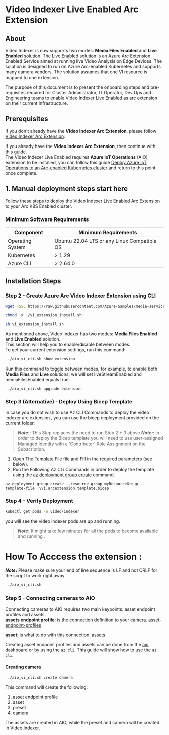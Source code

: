 # Video Indexer Live Enabled Arc Extension 

## About

Video Indexer is now supports two modes: **Media Files Enabled** and **Live Enabled** solution. The Live Enabled solution is an Azure Arc Extension Enabled Service aimed at running live Video Analysis on Edge Devices. The solution is designed to run on Azure Arc-enabled Kubernetes and supports many camera vendors. The solution assumes that one VI resource is mapped to one extension.

The purpose of this document is to present the onboarding steps and pre-requisites required for Cluster Administrator, IT Operator, Dev Ops and Engineering teams to enable Video Indexer Live Enabled as arc extension on their current Infrastructure.

## Prerequisites

If you don't already have the **Video Indexer Arc Extension**, please follow [Video Indexer Arc Extension](https://github.com/Azure-Samples/azure-video-indexer-samples/tree/master/VideoIndexerEnabledByArc/aks#video-indexer-arc-extension). 

If you already have the **Video Indexer Arc Extension**, then continue with this guide.  
The Video Indexer Live Enabled requires **Azure IoT Operations** (AIO) extension to be installed, you can follow this guide [Deploy Azure IoT Operations to an Arc-enabled Kubernetes cluster](https://learn.microsoft.com/en-us/azure/iot-operations/deploy-iot-ops/howto-deploy-iot-operations) and return to this point once complete.  


## 1. Manual deployment steps start here

Follow these steps to deploy the Video Indexer Live Enabled Arc Extension to your Arc K8S Enabled cluster. 

### Minimum Software Requirements

| Component |  Minimum Requirements
| --- | ---
| Operating System | Ubuntu 22.04 LTS or any Linux Compatible OS
| Kubernetes | > 1.29
| Azure CLI | > 2.64.0

## Installation Steps

### Step 2 - Create Azure Arc Video Indexer Extension using CLI

```bash
wget -SSL https://raw.githubusercontent.com/Azure-Samples/media-services-video-indexer/master/VideoIndexerEnabledByArc/live/vi_extension_install.sh

chmod +x ./vi_extension_install.sh

sh vi_extension_install.sh
```

As mentioned above, Video Indexer has two modes: **Media Files Enabled** and **Live Enabled** solution.  
This section will help you to enable/disable between modes.  
To get your current extension settings, run this command:

```bash
 ./aio_vi_cli.sh show extension
```

Run this command to toggle between modes, for example, to enable both **Media Files** and **Live** solutions, we will set liveStreamEnabled and mediaFilesEnabled equals true.

```bash
 ./aio_vi_cli.sh upgrade extension
```


### Step 3 (Alternative) - Deploy Using Bicep Template

In case you do not wish to use Az CLI Commands to deploy the video indexer arc extension , you can use the bicep deployment
provided on the current folder.
> **_Note:_**: This Step replaces the need to run Step 2 + 3 above
> **_Note:_**: In order to deploy the Bicep template you will need to use user-assigned Managed Identity with a 'Contributor' Role Assignment on the Subscription.

1. Open The [Template File](vi.arcextension.template.bicep) file and Fill in the required parameters (see below).
2. Run the Following Az CLi Commands in order to deploy the template using the [az deployment group create](https://learn.microsoft.com/en-us/cli/azure/deployment/group?view=azure-cli-latest#az-deployment-group-create) command.

```shell
az deployment group create --resource-group myResourceGroup --template-file .\vi.arcextension.template.bicep
```

### Step 4 - Verify Deployment

```bash
kubectl get pods -n video-indexer
```

you will see the video indexer pods are up and running.

> **_Note_:** It might take few minutes for all the pods to become available and running .

# How To Acccess the extension :
**_Note_:** Please make sure your end of line sequence is LF and not CRLF for the script to work right away.
```bash
 ./aio_vi_cli.sh 
```


### Step 5 - Connecting cameras to AIO

Connecting cameras to AIO requires two main keypoints: asset endpoint profiles and assets.  
**assets endpoint profile**: is the connection definition to your camera. 
[asset-endpoint-profiles](https://learn.microsoft.com/en-us/rest/api/deviceregistry/asset-endpoint-profiles/create-or-replace?view=rest-deviceregistry-2024-11-01&tabs=HTTP)

**asset**: is what to do with this connection.
[assets](https://learn.microsoft.com/en-us/rest/api/deviceregistry/assets/create-or-replace?view=rest-deviceregistry-2024-11-01&tabs=HTTP)

Creating asset endpoint profiles and assets can be done from the [aio dashboard](https://iotoperations.azure.com/sites) or by using the `az cli`. This guide will show how to use the `az cli`.

#### Creating camera

```bash
 ./aio_vi_cli.sh create camera
```

This command will create the following: 
1. asset endpoint profile
2. asset
3. preset
4. camera 

The assets are created in AIO, while the preset and camera will be created in Video Indexer.  

